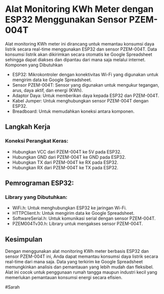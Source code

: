 # Alat Monitoring KWh Meter dengan ESP32 Menggunakan Sensor PZEM-004T

Alat monitoring KWh meter ini dirancang untuk memantau konsumsi daya listrik secara real-time menggunakan ESP32 dan sensor PZEM-004T. Data konsumsi listrik akan dikirimkan secara otomatis ke Google Spreadsheet sehingga dapat diakses dan dipantau dari mana saja melalui internet.
Komponen yang Dibutuhkan

- ESP32: Mikrokontroler dengan konektivitas Wi-Fi yang digunakan untuk mengirim data ke Google Spreadsheet.
- Sensor PZEM-004T: Sensor yang digunakan untuk mengukur tegangan, arus, daya aktif, dan energi (KWh).
- Adaptor Daya: Untuk memberikan daya kepada ESP32 dan PZEM-004T.
- Kabel Jumper: Untuk menghubungkan sensor PZEM-004T dengan ESP32.
- Breadboard: Untuk memudahkan koneksi antara komponen.

## Langkah Kerja

### Koneksi Perangkat Keras:

- Hubungkan VCC dari PZEM-004T ke 5V pada ESP32.
- Hubungkan GND dari PZEM-004T ke GND pada ESP32.
- Hubungkan TX dari PZEM-004T ke RX pada ESP32.
- Hubungkan RX dari PZEM-004T ke TX pada ESP32.

## Pemrograman ESP32:

### Library yang Dibutuhkan:

- WiFi.h: Untuk menghubungkan ESP32 ke jaringan Wi-Fi.
- HTTPClient.h: Untuk mengirim data ke Google Spreadsheet.
- SoftwareSerial.h: Untuk komunikasi serial dengan sensor PZEM-004T.
- PZEM004Tv30.h: Library untuk mengakses sensor PZEM-004T.

## Kesimpulan

Dengan menggunakan alat monitoring KWh meter berbasis ESP32 dan sensor PZEM-004T ini, Anda dapat memantau konsumsi daya listrik secara real-time dari mana saja. Data yang terkirim ke Google Spreadsheet memungkinkan analisis dan pemantauan yang lebih mudah dan fleksibel. Alat ini cocok untuk penggunaan rumah tangga maupun industri kecil yang memerlukan pemantauan konsumsi energi secara efisien.


#Sarah
